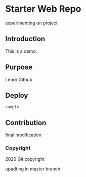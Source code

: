 # Starter Web Repo
 experimenting on project
## Introduction
   This is a demo.
## Purpose
   Learn Github 
## Deploy
    sample 
## Contribution
 final modification

### Copyright
 2020 Git copyright


upadting in master branch